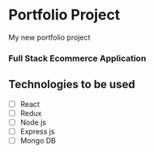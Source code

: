 # Portfolio Project

My new portfolio project

### Full Stack Ecommerce Application

## Technologies to be used

- [ ] React
- [ ] Redux
- [ ] Node js
- [ ] Express js
- [ ] Mongo DB
